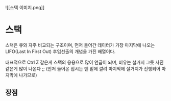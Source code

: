 ![[스택 이미지.png]]

# 스택

스택은 큐와 자주 비교되는 구조이며, 먼저 들어간 데이터가 가장 마지막에 나오는 LIFO(Last In First Out) 후입선출의 개념을 가진 배열이다.  

대표적으로 Ctrl Z 같은게 스택의 응용으로 많이 언급이 되며, 비유는 설거지 그릇 사진 같은게 많이 나온다 ;; (먼저 들어온 접시는 맨 밑에 깔려 마지막에 설거지가 진행되어 마지막에 나가므로)  



## 장점
